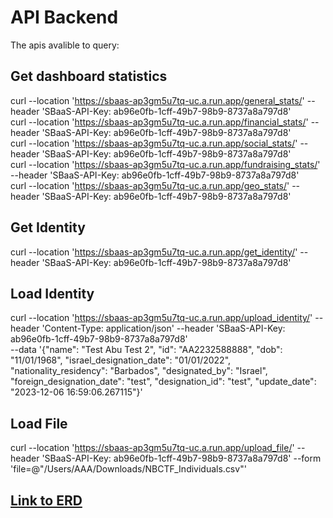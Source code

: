 # API Backend 

The apis avalible to query:

## Get dashboard statistics
curl --location 'https://sbaas-ap3gm5u7tq-uc.a.run.app/general_stats/' --header 'SBaaS-API-Key: ab96e0fb-1cff-49b7-98b9-8737a8a797d8'<br />
curl --location 'https://sbaas-ap3gm5u7tq-uc.a.run.app/financial_stats/' --header 'SBaaS-API-Key: ab96e0fb-1cff-49b7-98b9-8737a8a797d8'<br />
curl --location 'https://sbaas-ap3gm5u7tq-uc.a.run.app/social_stats/' --header 'SBaaS-API-Key: ab96e0fb-1cff-49b7-98b9-8737a8a797d8'<br />
curl --location 'https://sbaas-ap3gm5u7tq-uc.a.run.app/fundraising_stats/' --header 'SBaaS-API-Key: ab96e0fb-1cff-49b7-98b9-8737a8a797d8'<br />
curl --location 'https://sbaas-ap3gm5u7tq-uc.a.run.app/geo_stats/' --header 'SBaaS-API-Key: ab96e0fb-1cff-49b7-98b9-8737a8a797d8'<br />

## Get Identity
curl --location 'https://sbaas-ap3gm5u7tq-uc.a.run.app/get_identity/' --header 'SBaaS-API-Key: ab96e0fb-1cff-49b7-98b9-8737a8a797d8'

## Load Identity
curl --location 'https://sbaas-ap3gm5u7tq-uc.a.run.app/upload_identity/' --header 'Content-Type: application/json' --header 'SBaaS-API-Key: ab96e0fb-1cff-49b7-98b9-8737a8a797d8' \
--data '{"name": "Test Abu Test 2", "id": "AA2232588888", "dob": "11/01/1968", "israel_designation_date": "01/01/2022", "nationality_residency": "Barbados", "designated_by": "Israel", "foreign_designation_date": "test", "designation_id": "test", "update_date": "2023-12-06 16:59:06.267115"}'

## Load File
curl --location 'https://sbaas-ap3gm5u7tq-uc.a.run.app/upload_file/' --header 'SBaaS-API-Key: ab96e0fb-1cff-49b7-98b9-8737a8a797d8' --form 'file=@"/Users/AAA/Downloads/NBCTF_Individuals.csv"'


## [Link to ERD](https://dbdiagram.io/d/65806a9f56d8064ca03fc746)
